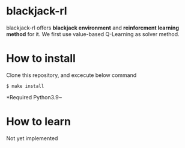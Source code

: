 # blackjack-rl
blackjack-rl offers **blackjack environment** and **reinforcment learning method** for it.
We first use value-based Q-Learning as solver method.

# How to install
Clone this repository, and excecute below command
```shell
$ make install
```
*Required Python3.9~

# How to learn
Not yet implemented

